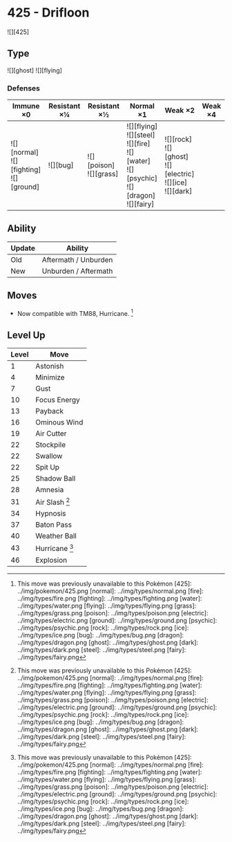 # 425 - Drifloon
![][425]

## Type

![][ghost]  ![][flying]

### Defenses

Immune ×0                                         | Resistant ×¼ | Resistant ×½                   | Normal ×1                                                                                                   | Weak ×2                                                                   | Weak ×4 | 
---                                               | ---          | ---                            | ---                                                                                                         | ---                                                                       | ---     | 
![][normal]<br> ![][fighting]<br> ![][ground]<br> | ![][bug]<br> | ![][poison]<br> ![][grass]<br> | ![][flying]<br> ![][steel]<br> ![][fire]<br> ![][water]<br> ![][psychic]<br> ![][dragon]<br> ![][fairy]<br> | ![][rock]<br> ![][ghost]<br> ![][electric]<br> ![][ice]<br> ![][dark]<br> |         | 

## Ability

Update | Ability              | 
---    | ---                  | 
Old    | Aftermath / Unburden | 
New    | Unburden / Aftermath | 

## Moves

 - Now compatible with TM88, Hurricane. [^1]

## Level Up

Level | Move           | 
---   | ---            | 
1     | Astonish       | 
4     | Minimize       | 
7     | Gust           | 
10    | Focus Energy   | 
13    | Payback        | 
16    | Ominous Wind   | 
19    | Air Cutter     | 
22    | Stockpile      | 
22    | Swallow        | 
22    | Spit Up        | 
25    | Shadow Ball    | 
28    | Amnesia        | 
31    | Air Slash [^1] | 
34    | Hypnosis       | 
37    | Baton Pass     | 
40    | Weather Ball   | 
43    | Hurricane [^1] | 
46    | Explosion      | 

[^1]: This move was previously unavailable to this Pokémon
[425]: ../img/pokemon/425.png
[normal]: ../img/types/normal.png
[fire]: ../img/types/fire.png
[fighting]: ../img/types/fighting.png
[water]: ../img/types/water.png
[flying]: ../img/types/flying.png
[grass]: ../img/types/grass.png
[poison]: ../img/types/poison.png
[electric]: ../img/types/electric.png
[ground]: ../img/types/ground.png
[psychic]: ../img/types/psychic.png
[rock]: ../img/types/rock.png
[ice]: ../img/types/ice.png
[bug]: ../img/types/bug.png
[dragon]: ../img/types/dragon.png
[ghost]: ../img/types/ghost.png
[dark]: ../img/types/dark.png
[steel]: ../img/types/steel.png
[fairy]: ../img/types/fairy.png
